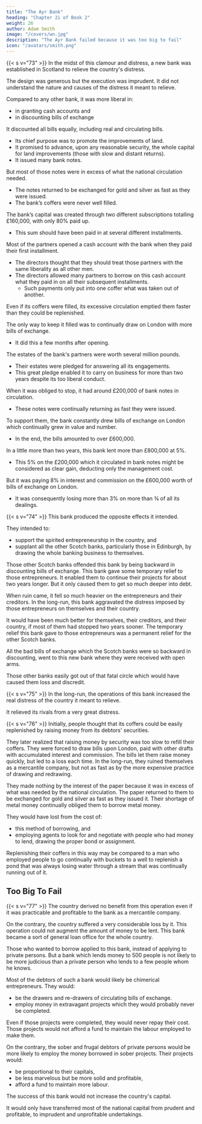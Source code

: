```yaml
---
title: "The Ayr Bank"
heading: "Chapter 2i of Book 2"
weight: 26
author: Adam Smith
image: "/covers/wn.jpg"
description: "The Ayr Bank failed because it was too big to fail"
icon: "/avatars/smith.png"
---
```




{{< s v="73" >}} In the midst of this clamour and distress, a new bank was established in Scotland to relieve the country's distress.

The design was generous but the execution was imprudent.
It did not understand the nature and causes of the distress it meant to relieve.

Compared to any other bank, it was more liberal in:
- in granting cash accounts and
- in discounting bills of exchange

It discounted all bills equally, including real and circulating bills.
- Its chief purpose was to promote the improvements of land.
- It promised to advance, upon any reasonable security, the whole capital for land improvements (those with slow and distant returns).
- It issued many bank notes.

But most of those notes were in excess of what the national circulation needed.
- The notes returned to be exchanged for gold and silver as fast as they were issued.
- The bank’s coffers were never well filled.

The bank’s capital was created through two different subscriptions totalling £160,000, with only 80% paid up.
- This sum should have been paid in at several different installments.

Most of the partners opened a cash account with the bank when they paid their first installment.
- The directors thought that they should treat those partners with the same liberality as all other men.
- The directors allowed many partners to borrow on this cash account what they paid in on all their subsequent installments.
  - Such payments only put into one coffer what was taken out of another.

Even if its coffers were filled, its excessive circulation emptied them faster than they could be replenished.

The only way to keep it filled was to continually draw on London with more bills of exchange.
- It did this a few months after opening.

The estates of the bank's partners were worth several million pounds.
- Their estates were pledged for answering all its engagements.
- This great pledge enabled it to carry on business for more than two years despite its too liberal conduct.

When it was obliged to stop, it had around £200,000 of bank notes in circulation.
- These notes were continually returning as fast they were issued.

To support them, the bank constantly drew bills of exchange on London which continually grew in value and number.
- In the end, the bills amounted to over £600,000.

In a little more than two years, this bank lent more than £800,000 at 5%.
- This 5% on the £200,000 which it circulated in bank notes might be considered as clear gain, deducting only the management cost.

But it was paying 8% in interest and commission on the £600,000 worth of bills of exchange on London.
- It was consequently losing more than 3% on more than 3⁄4 of all its dealings.



{{< s v="74" >}} This bank produced the opposite effects it intended.

They intended to:
- support the spirited entrepreneurship in the country, and
- supplant all the other Scotch banks, particularly those in Edinburgh, by drawing the whole banking business to themselves.

Those other Scotch banks offended this bank by being backward in discounting bills of exchange.
This bank gave some temporary relief to those entrepreneurs.
It enabled them to continue their projects for about two years longer.
But it only caused them to get so much deeper into debt.

When ruin came, it fell so much heavier on the entrepreneurs and their creditors.
In the long-run, this bank aggravated the distress imposed by those entrepreneurs on themselves and their country.

It would have been much better for themselves, their creditors, and their country, if most of them had stopped two years sooner.
The temporary relief this bank gave to those entrepreneurs was a permanent relief for the other Scotch banks.

All the bad bills of exchange which the Scotch banks were so backward in discounting, went to this new bank where they were received with open arms.

Those other banks easily got out of that fatal circle which would have caused them loss and discredit.


{{< s v="75" >}} In the long-run, the operations of this bank increased the real distress of the country it meant to relieve.

It relieved its rivals from a very great distress.


{{< s v="76" >}} Initially, people thought that its coffers could be easily replenished by raising money from its debtors' securities.

They later realized that raising money by security was too slow to refill their coffers.
They were forced to draw bills upon London, paid with other drafts with accumulated interest and commission.
The bills let them raise money quickly, but led to a loss each time.
In the long-run, they ruined themselves as a mercantile company, but not as fast as by the more expensive practice of drawing and redrawing.

They made nothing by the interest of the paper because it was in excess of what was needed by the national circulation.
The paper returned to them to be exchanged for gold and silver as fast as they issued it.
Their shortage of metal money continually obliged them to borrow metal money.

They would have lost from the cost of:
- this method of borrowing, and
- employing agents to look for and negotiate with people who had money to lend, drawing the proper bond or assignment.

Replenishing their coffers in this way may be compared to a man who employed people to go continually with buckets to a well to replenish a pond that was always losing water through a stream that was continually running out of it.


## Too Big To Fail

{{< s v="77" >}} The country derived no benefit from this operation even if it was practicable and profitable to the bank as a mercantile company.

On the contrary, the country suffered a very considerable loss by it.
This operation could not augment the amount of money to be lent.
This bank became a sort of general loan office for the whole country.

Those who wanted to borrow applied to this bank, instead of applying to private persons.
But a bank which lends money to 500 people is not likely to be more judicious than a private person who lends to a few people whom he knows.

Most of the debtors of such a bank would likely be chimerical entrepreneurs. They would:
- be the drawers and re-drawers of circulating bills of exchange.
- employ money in extravagant projects which they would probably never be completed.

Even if those projects were completed, they would never repay their cost. Those projects would not afford a fund to maintain the labour employed to make them.

On the contrary, the sober and frugal debtors of private persons would be more likely to employ the money borrowed in sober projects. Their projects would:
- be proportional to their capitals,
- be less marvelous but be more solid and profitable,
- afford a fund to maintain more labour.

The success of this bank would not increase the country's capital.

It would only have transferred most of the national capital from prudent and profitable, to imprudent and unprofitable undertakings.
